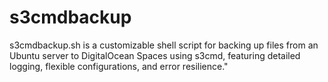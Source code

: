 # s3cmdbackup
s3cmdbackup.sh is a customizable shell script for backing up files from an Ubuntu server to DigitalOcean Spaces using s3cmd, featuring detailed logging, flexible configurations, and error resilience."
